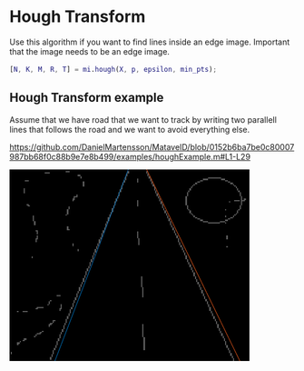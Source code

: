 # Hough Transform
Use this algorithm if you want to find lines inside an edge image. Important that the image needs to be an edge image. 

```matlab
[N, K, M, R, T] = mi.hough(X, p, epsilon, min_pts);
```

## Hough Transform example

Assume that we have road that we want to track by writing two parallell lines that follows the road and we want to avoid everything else.

https://github.com/DanielMartensson/MataveID/blob/0152b6ba7be0c80007987bb68f0c88b9e7e8b499/examples/houghExample.m#L1-L29

![Hough Result](../pictures/Hough_Result.png)

